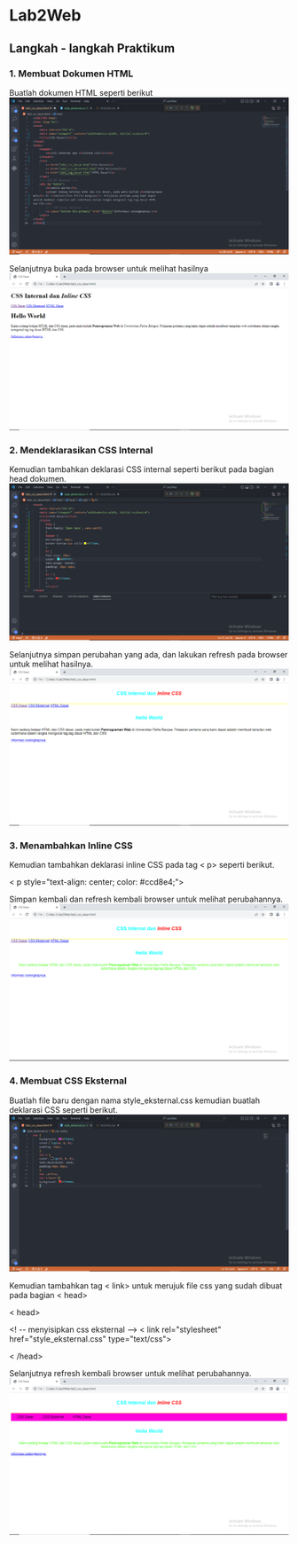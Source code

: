 # Lab2Web
## Langkah - langkah Praktikum
### 1. Membuat Dokumen HTML
Buatlah dokumen HTML seperti berikut
![image](/screenshot/ss1.png) <p>
Selanjutnya buka pada browser untuk melihat hasilnya
![image](/screenshot/ss2.png)
### 2. Mendeklarasikan CSS Internal
Kemudian tambahkan deklarasi CSS internal seperti berikut pada bagian head dokumen.
![image](/screenshot/ss3.png) <p>
Selanjutnya simpan perubahan yang ada, dan lakukan refresh pada browser untuk melihat
hasilnya.
![image](/screenshot/ss4.png)
### 3. Menambahkan Inline CSS
Kemudian tambahkan deklarasi inline CSS pada tag < p> seperti berikut. <p>
< p style="text-align: center; color: #ccd8e4;"> <p>
Simpan kembali dan refresh kembali browser untuk melihat perubahannya.
![image](/screenshot/ss5.png)
### 4. Membuat CSS Eksternal
Buatlah file baru dengan nama style_eksternal.css kemudian buatlah deklarasi CSS seperti berikut.
![image](/screenshot/ss6.png) <p>
Kemudian tambahkan tag < link> untuk merujuk file css yang sudah dibuat pada bagian < head> <p>
< head> <p>
<! -- menyisipkan css eksternal -->
< link rel="stylesheet" href="style_eksternal.css" type="text/css"> <p>
< /head> <p>
Selanjutnya refresh kembali browser untuk melihat perubahannya.
![image](/screenshot/ss7.png)
